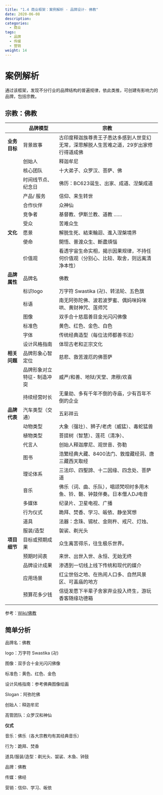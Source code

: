 ```yaml
---
title: "1.4 商业框架：案例解析 - 品牌设计- 佛教"
date: 2020-06-08
description:
categories:
  - 商业
tags:
  - 品牌
  - 传媒
  - 营销
weight: 14
---
```



# 案例解析

通过该框架，发现不分行业的品牌结构的普遍规律，依此类推，可创建有影响力的品牌，包括宗教。

## 宗教：佛教

|  | **品牌模型** | **宗教** |
| --- | --- | --- |
| **业务目标** | 背景故事 | 古印度释迦族尊贵王子悉达多感到人世变幻无常，深思解脱人生苦难之道，29岁出家修行得道成佛 |
|  | 创始人 | 释迦牟尼 |
|  | 核心团队 | 十大弟子、众罗汉、菩萨、佛 |
|  | 时间线节点、纪念日 | 佛历：BC623诞生、出家、成道、湼槃成道 |
|  | 产品/ 服务 | 信仰、来生转世 |
|  | 合作伙伴 | 众神仙 |
|  | 竞争者 | 基督教、伊斯兰教、道教 …… |
|  | 受众 | 苦难众生 |
| **文化** | 愿景 | 解脱生死、結束輪迴、進入涅槃境界 |
|  | 使命 | 開悟、普渡众生、斷盡煩惱 |
|  | 价值观 | 看透宇宙生命实相，揭示因果规律，不持任何价值观（分别心、比较、取舍，则远离清净本性） |
| **品牌属性** | 品牌名 | 佛教 |
|  | 标识logo | 万字符 Swastika (卍)、转法轮、五色旗 |
|  | 标语 | 南无阿弥陀佛、波若波罗蜜、偶妈咪妈咪哄、黄财神咒、莲师咒 |
|  | 图像 | 双手合十慈眉善目金光闪闪佛像 |
|  | 标准色 | 黄色、红色、金色、白色 |
|  | 字体 | 传统经典造型（每位法师都善书法） |
|  | 设计风格指南 | 体现古老和正宗文化 |
| **相关问题** | 品牌形象心智定位 | 慈悲、救苦渡厄的佛菩萨 |
|  | 品牌形象对立特征- 制造冲突 | 威严/和善、地狱/天堂、肃穆/欢喜 |
|  | 持续经营时长 | 无量劫、多有千年不倒的寺庙，少有百年不倒的企业 |
| **品牌代表** | 汽车类型（交通） | 五彩祥云 |
|  | 动物类型 | 大象（强壮）、狮子/老虎（威猛）、毒蛇猛兽 |
|  | 植物类型 | 菩提树（智慧）、莲花（清净）、 |
|  | 代言人 | 创始人释迦摩尼、观世音、弥勒 |
|  | 图书 | 浩繁经典大藏、8400法门、敦煌藏经洞、唐三藏西天取经 |
|  | 理论体系 | 三法印、四聖諦、十二因缘、四念处、菩萨道 |
|  | 音乐 | 佛乐（词、曲、乐队），唱颂梵呗时多用木鱼、铃、磬、钟鼓伴奏。日本僧人DJ电音 |
|  | 多媒体 | 纪录片、卫星电视、广播 |
|  | 行为仪式 | 跪拜、焚香、学习、皈依、静坐冥想 |
|  | 道具 | 法器：念珠、锡杖、金刚杵、戒尺、灯烛、 |
|  | 服装/造型 | 袈裟、剃光头 |
| **项目细节** | 目标或预期成果 | 众生离苦得乐，往生极乐世界。 |
|  | 预期时间表 | 来世、出世入世、永恒、无始无终 |
|  | 品牌设计成果 | 渗透到一切线上线下传统和现代的媒介 |
|  | 应用场景 | 红尘世俗之地、在热闹人口多、自然风景区、可盖庙的地方 |
|  | 预算花多少钱 | 信徒发愿下半辈子舍家弃业投入终生，游玩香客随缘功德箱 |
|  |  |  |


参考：[Wiki/佛教](https://zh.wikipedia.org/wiki/%E4%BD%9B%E6%95%99)

## 简单分析

品牌名：佛教

logo：万字符  Swastika (卍)

图像：双手合十金光闪闪佛像

标准色：黄色、红色、金色

设计风格指南：参考佛典图像绘画

Slogan：阿弥陀佛

创始人：释迦牟尼

高管团队：众罗汉和神仙

**仪式**

音乐：佛乐（各大宗教均有其经典音乐）

行为：跪拜、焚香

道具/服装/造型：剃光头、袈裟、木鱼、钟鼓

品牌：佛教

传媒：佛经

营销：信仰、学习、皈依
